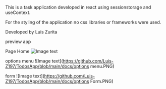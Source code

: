 This is a task application developed in react using sessionstorage and useContext.

For the styling of the application no css libraries or frameworks were used.

Developed by Luis Zurita

preview app

Page Home
![Image text](https://github.com/Luis-Z197/TodosApp/blob/main/docs/all.PNG)

options menu
![Image text](https://github.com/Luis-Z197/TodosApp/blob/main/docs/options menu.PNG)

form
![Image text](https://github.com/Luis-Z197/TodosApp/blob/main/docs/options Form.PNG)




